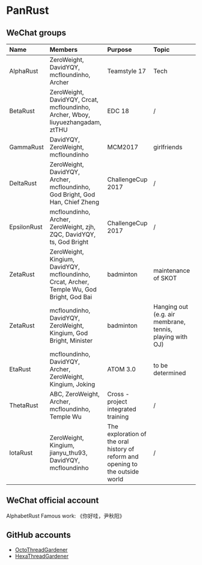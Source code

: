 # PanRust

## WeChat groups

| Name | Members | Purpose | Topic | GitHub Repo | Comments |
|:-----|:--------|:--------|:------|:------------|:---------|
| AlphaRust | ZeroWeight, DavidYQY, mcfloundinho, Archer | Teamstyle 17 | Tech | [StellarCraft](https://github.com/mcfloundinho/StellarCraft)|
| BetaRust  | ZeroWeight, DavidYQY, Crcat, mcfloundinho, Archer, Wboy, liuyuezhangadam, ztTHU | EDC 18 | / | [A-Heaven_Sent-Chance](https://github.com/ZeroWeight/A-Heaven_Sent-Chance) | deprecated |
| GammaRust | DavidYQY, ZeroWeight, mcfloundinho | MCM2017 | girlfriends |
| DeltaRust | ZeroWeight, DavidYQY, Archer, mcfloundinho, God Bright, God Han, Chief Zheng | ChallengeCup 2017 | / | [fit-tracking](https://github.com/mcfloundinho/fit-tracking) | deprecated|
| EpsilonRust | mcfloundinho, Archer, ZeroWeight, zjh, ZQC, DavidYQY, ts, God Bright | ChallengeCup 2017 | / | [fit-tracking](https://github.com/mcfloundinho/fit-tracking)| deprecated|
| ZetaRust | ZeroWeight, Kingium, DavidYQY, mcfloundinho, Crcat, Archer, Temple Wu, God Bright, God Bai | badminton | maintenance of SKOT | [super-kang-octo-thread](https://github.com/ZeroWeight/super-kang-octo-thread) | obselete |
| ZetaRust | mcfloundinho, DavidYQY, ZeroWeight, Kingium, God Bright, Minister | badminton | Hanging out (e.g. air membrane, tennis, playing with OJ) |  | formerly known as YetAnotherZetaRust |
| EtaRust | mcfloundinho, DavidYQY, Archer, ZeroWeight, Kingium, Joking | ATOM 3.0 | to be determined | [SmartDanmaku](https://github.com/mcfloundinho/SmartDanmaku) |deprecated |
| ThetaRust | ABC, ZeroWeight, Archer, mcfloundinho, Temple Wu | Cross - project integrated training | / | [Robo](https://github.com/ZeroWeight/Robo) | |
| IotaRust | ZeroWeight, Kingium, jianyu_thu93, DavidYQY, mcfloundinho | The exploration of the oral history of reform and opening to the outside world | / | | |

## WeChat official account

AlphabetRust
Famous work: 《你好哇，尹秋阳》

## GitHub accounts

- [OctoThreadGardener](https://github.com/OctoThreadGardener)
- [HexaThreadGardener](https://github.com/HexaThreadGardener)
